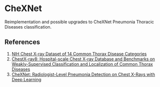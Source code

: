 # CheXNet

Reimplementation and possible upgrades to CheXNet Pneumonia Thoracic Diseases classification.

## References

1. [NIH Chest X-ray Dataset of 14 Common Thorax Disease Categories](./papers/README_CHESTXRAY.pdf)
1. [ChestX-ray8: Hospital-scale Chest X-ray Database and Benchmarks on Weakly-Supervised Classification and Localization of Common Thorax Diseases]("./papers/ChestX-ray8%20-%20Hospital-scale%20Chest%20X-ray%20Database%20and%20Benchmarks%20on%20Weakly-Supervised%20Classification%20and%20Localization%20of%20Common%20Thorax%20Diseases.pdf")
1. [CheXNet: Radiologist-Level Pneumonia Detection on Chest X-Rays with Deep Learning](./papers/Radiologist-Level%20Pneumonia%20Detection%20on%20Chest%20X-Rays.pdf)
